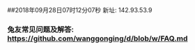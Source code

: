 ##2018年09月28日07时12分07秒 新址: 142.93.53.9
### 兔友常见问题及解答: https://github.com/wanggonging/d/blob/w/FAQ.md
